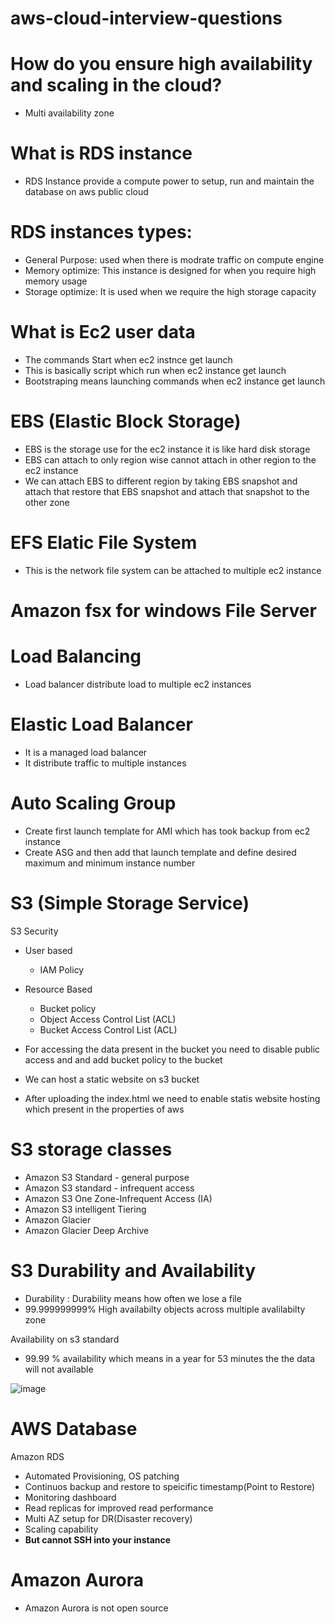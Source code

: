 # aws-cloud-interview-questions

# How do you ensure high availability and scaling in the cloud?
  - Multi availability zone 


# What is RDS instance
- RDS Instance provide a compute power to setup, run and maintain the database on aws public cloud

# RDS instances types:
- General Purpose: used when there is modrate traffic on compute engine
- Memory optimize: This instance is designed for when you require high memory usage
- Storage optimize: It is used when we require the high storage capacity

# What is Ec2 user data
- The commands Start when ec2 instnce get launch
- This is basically script which run when ec2 instance get launch
- Bootstraping means launching commands when ec2 instance get launch

# EBS (Elastic Block Storage)

- EBS is the storage use for the ec2 instance it is like hard disk storage
- EBS can attach to only region wise cannot attach in other region to the ec2 instance
- We can attach EBS to different region by taking EBS snapshot and attach that restore that EBS snapshot and attach that snapshot to the other zone

# EFS Elatic File System
- This is the network file system can be attached to multiple ec2 instance

# Amazon fsx for windows File Server

# Load Balancing 
- Load balancer distribute load to multiple ec2 instances

# Elastic Load Balancer
- It is a managed load balancer
- It distribute traffic to multiple instances

# Auto Scaling Group
- Create first launch template for AMI which has took backup from ec2 instance
- Create ASG and then add that launch template and define desired maximum and minimum instance number

# S3 (Simple Storage Service)
 S3 Security
- User based
  - IAM Policy
- Resource Based
  - Bucket policy
  - Object Access Control List (ACL)
  - Bucket Access Control List (ACL)
 
- For accessing the data present in the bucket you need to disable public access and and add bucket policy to the bucket
- We can host a static website on s3 bucket
- After uploading the index.html we need to enable statis website hosting which present in the properties of aws


# S3 storage classes
- Amazon S3 Standard - general purpose
- Amazon S3 standard  - infrequent access
- Amazon S3 One Zone-Infrequent Access (IA)
- Amazon S3 intelligent Tiering
- Amazon Glacier
- Amazon Glacier Deep Archive

# S3 Durability and Availability
- Durability : Durability means how often we lose a file
- 99.999999999% High availabilty objects across multiple avalilabilty zone

Availability on s3 standard 
- 99.99 % availability which means in a year for 53 minutes the the data will not available 

![image](https://github.com/user-attachments/assets/8d5aa31e-c229-4bec-b184-d599220b9def)




# AWS Database

Amazon RDS
- Automated Provisioning, OS patching
- Continuos backup and restore to speicific timestamp(Point to Restore)
- Monitoring dashboard
- Read replicas for improved read performance
- Multi AZ setup for DR(Disaster recovery)
- Scaling capability
- **But cannot SSH into your instance**

# Amazon Aurora
- Amazon Aurora is not open source
